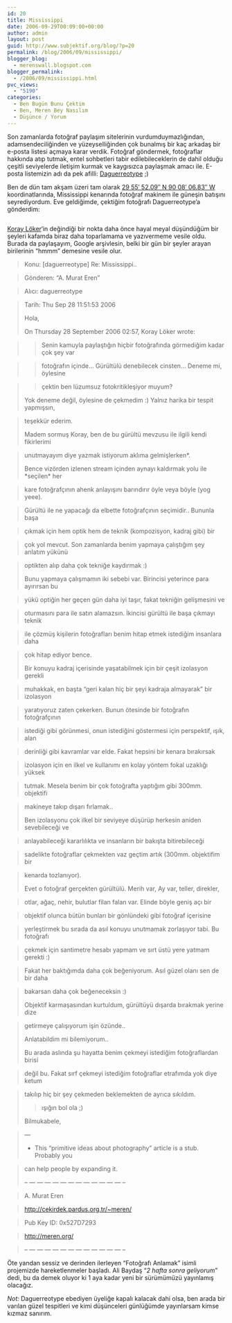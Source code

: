 ```yaml
---
id: 20
title: Mississippi
date: 2006-09-29T00:09:00+00:00
author: admin
layout: post
guid: http://www.subjektif.org/blog/?p=20
permalink: /blog/2006/09/mississippi/
blogger_blog:
  - merenswall.blogspot.com
blogger_permalink:
  - /2006/09/mississippi.html
pvc_views:
  - "5190"
categories:
  - Ben Bugün Bunu Çektim
  - Ben, Meren Bey Nasılım
  - Düşünce / Yorum
---
```

Son zamanlarda fotoğraf paylaşım sitelerinin vurdumduymazlığından, adamsendeciliğinden ve yüzeyselliğinden çok bunalmış bir kaç arkadaş bir e-posta listesi açmaya karar verdik. Fotoğraf göndermek, fotoğraflar hakkında atıp tutmak, entel sohbetleri tabir edilebileceklerin de dahil olduğu çeşitli seviyelerde iletişim kurmak ve kaygısızca paylaşmak amacı ile. E-posta listemizin adı da pek afilli: <a href="http://en.wikipedia.org/wiki/Daguerreotype" target="_blank">Daguerreotype</a> ;)

Ben de dün tam akşam üzeri tam olarak [29 55&#8242; 52.09&#8243; N 90 08&#8242; 06.83&#8243; W](http://tinyurl.com/jcy3c) koordinatlarında, Mississippi kenarında fotoğraf makinem ile güneşin batışını seyrediyordum. Eve geldiğimde, çektiğim fotoğrafı Daguerreotype&#8217;a gönderdim:

<img style="display:block; margin:0px auto 10px; text-align:center;" src="{{ site.baseurl }}/images/mississippi-mississippi-714090.jpg" border="0" alt="" />

[Koray Löker](http://cekirdek.uludag.org.tr/~loker/biloker/)&#8216;in değindiği bir nokta daha önce hayal meyal düşündüğüm bir şeyleri kafamda biraz daha toparlamama ve yazıvermeme vesile oldu. Burada da paylaşayım, Google arşivlesin, belki bir gün bir şeyler arayan birilerinin &#8220;hmmm&#8221; demesine vesile olur.

> Konu: [daguerreotype] Re: Mississippi..
  
> Gönderen: &#8220;A. Murat Eren&#8221;
  
> Alıcı: daguerreotype
  
> Tarih: Thu Sep 28 11:51:53 2006
> 
> Hola,
> 
> On Thursday 28 September 2006 02:57, Koray Löker wrote:
  
> > Senin kamuyla paylaştığın hiçbir fotoğrafında görmediğim kadar çok şey var
  
> > fotoğrafın içinde&#8230; Gürültülü denebilecek cinsten&#8230; Deneme mi, öylesine
  
> > çektin ben lüzumsuz fotokritikleşiyor muyum?
> 
> Yok deneme değil, öylesine de çekmedim :) Yalnız harika bir tespit yapmışsın,
  
> teşekkür ederim.
> 
> Madem sormuş Koray, ben de bu gürültü mevzusu ile ilgili kendi fikirlerimi
  
> unutmayayım diye yazmak istiyorum aklıma gelmişlerken*.
> 
> Bence vizörden izlenen stream içinden aynayı kaldırmak yolu ile \*seçilen\* her
  
> kare fotoğrafçının ahenk anlayışını barındırır öyle veya böyle (yog yeee).
  
> Gürültü ile ne yapacağı da elbette fotoğrafçının seçimidir.. Bununla başa
  
> çıkmak için hem optik hem de teknik (kompozisyon, kadraj gibi) bir
  
> çok yol mevcut. Son zamanlarda benim yapmaya çalıştığım şey anlatım yükünü
  
> optikten alıp daha çok tekniğe kaydırmak :)
> 
> Bunu yapmaya çalışmamın iki sebebi var. Birincisi yeterince para ayırırsan bu
  
> yükü optiğin her geçen gün daha iyi taşır, fakat tekniğin gelişmesini ve
  
> oturmasını para ile satın alamazsın. İkincisi gürültü ile başa çıkmayı teknik
  
> ile çözmüş kişilerin fotoğrafları benim hitap etmek istediğim insanlara daha
  
> çok hitap ediyor bence.
> 
> Bir konuyu kadraj içerisinde yaşatabilmek için bir çeşit izolasyon gerekli
  
> muhakkak, en başta &#8220;geri kalan hiç bir şeyi kadraja almayarak&#8221; bir izolasyon
  
> yaratıyoruz zaten çekerken. Bunun ötesinde bir fotoğrafın fotoğrafçının
  
> istediği gibi görünmesi, onun istediğini göstermesi için perspektif, ışık, alan
  
> derinliği gibi kavramlar var elde. Fakat hepsini bir kenara bırakırsak
  
> izolasyon için en ilkel ve kullanımı en kolay yöntem fokal uzaklığı yüksek
  
> tutmak. Mesela benim bir çok fotoğrafta yaptığım gibi 300mm. objektifi
  
> makineye takıp dışarı fırlamak..
> 
> Ben izolasyonu çok ilkel bir seviyeye düşürüp herkesin aniden sevebileceği ve
  
> anlayabileceği kararlılıkta ve insanların bir bakışta bitirebileceği
  
> sadelikte fotoğraflar çekmekten vaz geçtim artık (300mm. objektifim bir
  
> kenarda tozlanıyor).
> 
> Evet o fotoğraf gerçekten gürültülü. Merih var, Ay var, teller, direkler,
  
> otlar, ağaç, nehir, bulutlar filan falan var. Elinde böyle geniş açı bir
  
> objektif olunca bütün bunları bir gönlündeki gibi fotoğraf içerisine
  
> yerleştirmek bu sırada da asıl konuyu unutmamak zorlaşıyor tabi. Bu fotoğrafı
  
> çekmek için santimetre hesabı yapmam ve sırt üstü yere yatmam gerekti :)
  
> Fakat her baktığımda daha çok beğeniyorum. Asıl güzel olanı sen de bir daha
  
> bakarsan daha çok beğeneceksin :)
> 
> Objektif karmaşasından kurtuldum, gürültüyü dışarda bırakmak yerine dize
  
> getirmeye çalışıyorum işin özünde..
> 
> Anlatabildim mi bilemiyorum..
> 
> Bu arada aslında şu hayatta benim çekmeyi istediğim fotoğraflardan birisi
  
> değil bu. Fakat sırf çekmeyi istediğim fotoğraflar etrafımda yok diye ketum
  
> takılıp hiç bir şey çekmeden beklemekten de ayrıca sıkıldım.
> 
> > ışığın bol ola ;)
> 
> Bilmukabele,
  
> &#8212;
> 
> * This &#8220;primitive ideas about photography&#8221; article is a stub. Probably you
  
> can help people by expanding it.
> 
> &#8211; &#8212; &#8212; &#8212; &#8212; &#8212; &#8212; &#8212; &#8212; &#8212; &#8212; &#8212; &#8212; &#8211;
  
> A. Murat Eren
  
> http://cekirdek.pardus.org.tr/~meren/
  
> Pub Key ID: 0x527D7293
  
> http://meren.org/
  
> &#8211; &#8212; &#8212; &#8212; &#8212; &#8212; &#8212; &#8212; &#8212; &#8212; &#8212; &#8212; &#8212; &#8211;

Öte yandan sessiz ve derinden ilerleyen &#8220;Fotoğrafı Anlamak&#8221; isimli projemizde hareketlenmeler başladı. Ali Baydaş &#8220;_2 hafta sonra geliyorum_&#8221; dedi, bu da demek oluyor ki 1 aya kadar yeni bir sürümümüzü yayınlamış olacağız.

_Not:_ Daguerreotype ebediyen üyeliğe kapalı kalacak dahi olsa, ben arada bir varılan güzel tespitleri ve kimi düşünceleri günlüğümde yayınlarsam kimse kızmaz sanırım.
